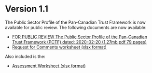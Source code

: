 # Version 1.1
The Public Sector Profile of the Pan-Canadian Trust Framework is now available for public review.
The following documents are now available:
* [FOR PUBLIC REVIEW The Public Sector Profile of the Pan-Canadian Trust Framework (PCTF) dated: 2020-02-20 (1.27mb pdf 79 pages)](FOR-PUBLIC-REVIEW-PSP-PCTF-Version%201.1.pdf)
* [Request for Comments worksheet (xlsx format)](REQUEST%20FOR%20COMMENTS%20ON%20%20PSP-PCTF%20V1.1.xlsx)

Also included is the:
* [Assessment Worksheet (xlsx format)](PCTF%20Assessment%20Worksheet%20Version%201.1.xlsx)


